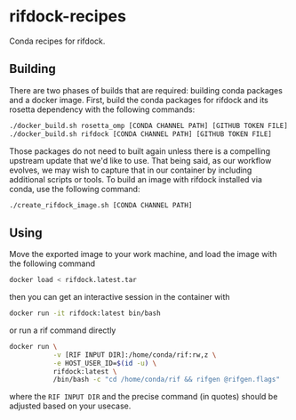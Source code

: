 # rifdock-recipes
Conda recipes for rifdock.

## Building
There are two phases of builds that are required: building conda packages and a docker image.
First, build the conda packages for rifdock and its rosetta dependency with the following commands:
```bash
./docker_build.sh rosetta_omp [CONDA CHANNEL PATH] [GITHUB TOKEN FILE]
./docker_build.sh rifdock [CONDA CHANNEL PATH] [GITHUB TOKEN FILE]
```

Those packages do not need to built again unless there is a compelling upstream update that we'd like to use.
That being said, as our workflow evolves, we may wish to capture that in our container by including additional scripts or tools.
To build an image with rifdock installed via conda, use the following command:
```bash
./create_rifdock_image.sh [CONDA CHANNEL PATH]
```

## Using
Move the exported image to your work machine, and load the image with the following command
```bash
docker load < rifdock.latest.tar
```
then you can get an interactive session in the container with
```bash
docker run -it rifdock:latest bin/bash
```

or run a rif command directly
```bash
docker run \
           -v [RIF INPUT DIR]:/home/conda/rif:rw,z \
           -e HOST_USER_ID=$(id -u) \
           rifdock:latest \
           /bin/bash -c "cd /home/conda/rif && rifgen @rifgen.flags"
```
where the `RIF INPUT DIR` and the precise command (in quotes) should be adjusted based on your usecase.
